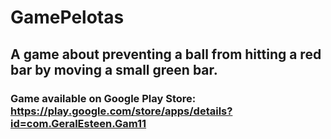 # GamePelotas
## A game about preventing a ball from hitting a red bar by moving a small green bar.

### Game available on Google Play Store: https://play.google.com/store/apps/details?id=com.GeralEsteen.Gam11 
